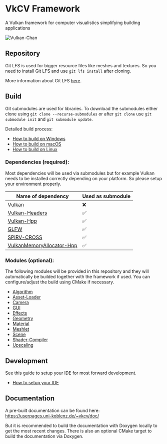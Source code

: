 # VkCV Framework
 A Vulkan framework for computer visualistics simplifying building applications

![Vulkan-Chan](https://gitlab.uni-koblenz.de/uploads/-/system/project/avatar/3712/VulkanChan.jpg)

## Repository

Git LFS is used for bigger resource files like meshes and textures. So you need to install Git LFS and use `git lfs install` after cloning.

More information about Git LFS [here](https://git-lfs.github.com/).

## Build

Git submodules are used for libraries. 
To download the submodules either clone using `git clone --recurse-submodules` or after `git clone` use `git submodule init` and `git submodule update`.

Detailed build process:
 - [How to build on Windows](doc/BUILD_WINDOWS.md)
 - [How to build on macOS](doc/BUILD_MACOS.md)
 - [How to build on Linux](doc/BUILD_LINUX.md)

### Dependencies (required):

Most dependencies will be used via submodules but for example Vulkan needs to be installed correctly depending on your platform. So please setup your environment properly.

| Name of dependency                                                                | Used as submodule |
|-----------------------------------------------------------------------------------|---|
| [Vulkan](https://www.vulkan.org/)                                                 | ❌ |
| [Vulkan-Headers](https://github.com/KhronosGroup/Vulkan-Headers)                  | ✅ |
| [Vulkan-Hpp](https://github.com/KhronosGroup/Vulkan-Hpp)                          | ✅ |
| [GLFW](https://www.glfw.org/)                                                     | ✅ |
| [SPIRV-CROSS](https://github.com/KhronosGroup/SPIRV-Cross)                        | ✅ |
| [VulkanMemoryAllocator-Hpp](https://github.com/malte-v/VulkanMemoryAllocator-Hpp) | ✅ |

### Modules (optional):

The following modules will be provided in this repository and they will automatically be builded together with the framework if used. You can configure/adjust the build using CMake if necessary.

 - [Algorithm](modules/algorithm/README.md)
 - [Asset-Loader](modules/asset_loader/README.md)
 - [Camera](modules/asset_loader/README.md)
 - [GUI](modules/gui/README.md)
 - [Effects](modules/effects/README.md)
 - [Geometry](modules/geometry/README.md)
 - [Material](modules/material/README.md)
 - [Meshlet](modules/meshlet/README.md)
 - [Scene](modules/scene/README.md)
 - [Shader-Compiler](modules/shader_compiler/README.md)
 - [Upscaling](modules/upscaling/README.md)

## Development

See this guide to setup your IDE for most forward development.
 - [How to setup your IDE](doc/SETUP_IDE.md)

## Documentation

A pre-built documentation can be found here:  
https://userpages.uni-koblenz.de/~vkcv/doc/

But it is recommended to build the documentation with Doxygen locally to get the most recent changes. There is also an optional CMake target to build the documentation via Doxygen.
